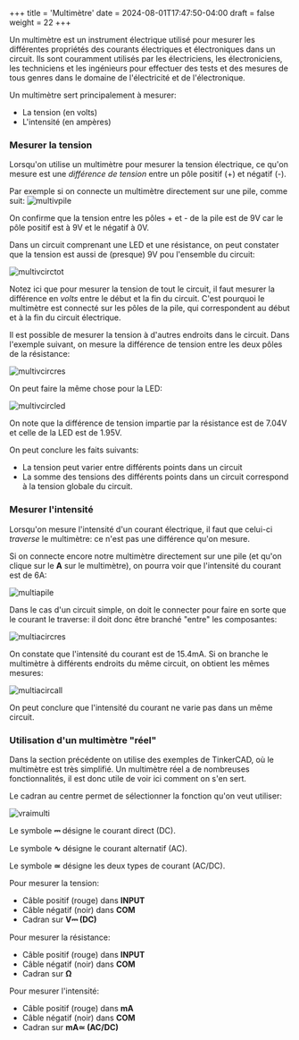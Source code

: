 +++
title = 'Multimètre'
date = 2024-08-01T17:47:50-04:00
draft = false
weight = 22
+++

Un multimètre est un instrument électrique utilisé pour mesurer les différentes propriétés des courants électriques et électroniques dans un circuit. Ils sont couramment utilisés par les électriciens, les électroniciens, les techniciens et les ingénieurs pour effectuer des tests et des mesures de tous genres dans le domaine de l'électricité et de l'électronique.

Un multimètre sert principalement à mesurer:
+ La tension (en volts)
+ L'intensité (en ampères)

### Mesurer la tension
Lorsqu'on utilise un multimètre pour mesurer la tension électrique, ce qu'on mesure est une *différence de tension* entre un pôle positif (+) et négatif (-).

Par exemple si on connecte un multimètre directement sur une pile, comme suit:
![multivpile](/420-314/images/multivpile.png?width=400px)

On confirme que la tension entre les pôles + et - de la pile est de 9V car le pôle positif est à 9V et le négatif à 0V.

Dans un circuit comprenant une LED et une résistance, on peut constater que la tension est aussi de (presque) 9V pou l'ensemble du circuit:

![multivcirctot](/420-314/images/multivcirctot.png?width=400px)

Notez ici que pour mesurer la tension de tout le circuit, il faut mesurer la différence en _volts_ entre le début et la fin du circuit. C'est pourquoi le multimètre est connecté sur les pôles de la pile, qui correspondent au début et à la fin du circuit électrique.

Il est possible de mesurer la tension à d'autres endroits dans le circuit. Dans l'exemple suivant, on mesure la différence de tension entre les deux pôles de la résistance:

![multivcircres](/420-314/images/multivcircres.png?width=400px)

On peut faire la même chose pour la LED:

![multivcircled](/420-314/images/multivcircled.png?width=400px)

On note que la différence de tension impartie par la résistance est de 7.04V et celle de la LED est de 1.95V. 

On peut conclure les faits suivants:
+ La tension peut varier entre différents points dans un circuit
+ La somme des tensions des différents points dans un circuit correspond à la tension globale du circuit.


### Mesurer l'intensité
Lorsqu'on mesure l'intensité d'un courant électrique, il faut que celui-ci *traverse* le multimètre: ce n'est pas une différence qu'on mesure.

Si on connecte encore notre multimètre directement sur une pile (et qu'on clique sur le **A** sur le multimètre), on pourra voir que l'intensité du courant est de 6A:

![multiapile](/420-314/images/multiapile.png?width=400px)

Dans le cas d'un circuit simple, on doit le connecter pour faire en sorte que le courant le traverse: il doit donc être branché "entre" les composantes:

![multiacircres](/420-314/images/multiacircres.png?width=400px)

On constate que l'intensité du courant est de 15.4mA. Si on branche le multimètre à différents endroits du même circuit, on obtient les mêmes mesures:

![multiacircall](/420-314/images/multiacircall.png?width=400px)

On peut conclure que l'intensité du courant ne varie pas dans un même circuit.

### Utilisation d'un multimètre "réel"
Dans la section précédente on utilise des exemples de TinkerCAD, où le multimètre est très simplifié. Un multimètre réel a de nombreuses fonctionnalités, il est donc utile de voir ici comment on s'en sert.

Le cadran au centre permet de sélectionner la fonction qu'on veut utiliser:

![vraimulti](/420-314/images/vraimulti.jpg)

Le symbole **⎓** désigne le courant direct (DC).

Le symbole **∿** désigne le courant alternatif (AC).

Le symbole **≃** désigne les deux types de courant (AC/DC).

Pour mesurer la tension:
+ Câble positif (rouge) dans **INPUT** 
+ Câble négatif (noir) dans **COM**
+ Cadran sur **V⎓ (DC)**

Pour mesurer la résistance:
+ Câble positif (rouge) dans **INPUT** 
+ Câble négatif (noir) dans **COM**
+ Cadran sur **Ω**
  
Pour mesurer l'intensité:
+ Câble positif (rouge) dans **mA** 
+ Câble négatif (noir) dans **COM**
+ Cadran sur **mA≃ (AC/DC)**


  
